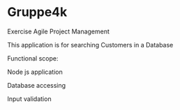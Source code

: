 # Gruppe4k
Exercise Agile Project Management

This application is for searching Customers in a Database

Functional scope: 

Node js application

Database accessing

Input validation

